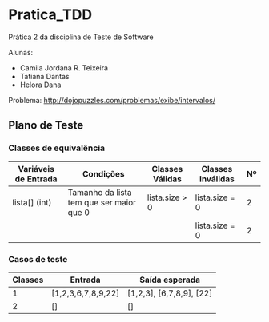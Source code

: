 # Pratica_TDD

Prática 2 da disciplina de Teste de Software 

Alunas:
- Camila Jordana R. Teixeira
- Tatiana Dantas
- Helora Dana

Problema: http://dojopuzzles.com/problemas/exibe/intervalos/

## Plano de Teste

### Classes de equivalência
| Variáveis de Entrada | Condições | Classes Válidas | Classes Inválidas | Nº
| --- | --- | --- | --- | --- |
| lista[] (int) | Tamanho da lista tem que ser maior que 0 | lista.size > 0 | lista.size = 0 | 2 |
|  |  |  | lista.size = 0 | 2 |

### Casos de teste
| Classes | Entrada | Saída esperada | 
| --- | --- | --- | 
| 1 | [1,2,3,6,7,8,9,22] | [1,2,3], [6,7,8,9], [22] |
| 2 | [] | [] |

